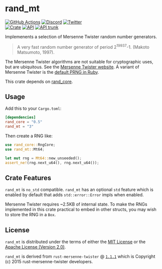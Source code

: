 # rand_mt

[![GitHub Actions](https://github.com/artichoke/rand_mt/workflows/CI/badge.svg)](https://github.com/artichoke/rand_mt/actions)
[![Discord](https://img.shields.io/discord/607683947496734760)](https://discord.gg/QCe2tp2)
[![Twitter](https://img.shields.io/twitter/follow/artichokeruby?label=Follow&style=social)](https://twitter.com/artichokeruby)
<br>
[![Crate](https://img.shields.io/crates/v/rand_mt.svg)](https://crates.io/crates/rand_mt)
[![API](https://docs.rs/rand_mt/badge.svg)](https://docs.rs/rand_mt)
[![API trunk](https://img.shields.io/badge/docs-trunk-blue.svg)](https://artichoke.github.io/rand_mt/rand_mt/)

Implemenents a selection of Mersenne Twister random number generators.

> A very fast random number generator of period 2<sup>19937</sup>-1. (Makoto
> Matsumoto, 1997).

The Mersenne Twister algorithms are not suitable for cryptographic uses, but are
ubiquitous. See the
[Mersenne Twister website](http://www.math.sci.hiroshima-u.ac.jp/~m-mat/MT/emt.html).
A variant of Mersenne Twister is the
[default PRNG in Ruby](https://ruby-doc.org/core-2.6.3/Random.html).

This crate depends on [rand_core](https://crates.io/crates/rand_core).

## Usage

Add this to your `Cargo.toml`:

```toml
[dependencies]
rand_core = "0.5"
rand_mt = "3"
```

Then create a RNG like:

```rust
use rand_core::RngCore;
use rand_mt::Mt64;

let mut rng = Mt64::new_unseeded();
assert_ne!(rng.next_u64(), rng.next_u64());
```

## Crate Features

`rand_mt` is `no_std` compatible. `rand_mt` has an optional `std` feature which
is enabled by default that adds `std::error::Error` impls when enabled.

Mersenne Twister requires ~2.5KB of internal state. To make the RNGs implemented
in this crate practical to embed in other structs, you may wish to store the RNG
in a `Box`.

## License

`rand_mt` is distributed under the terms of either the
[MIT License](/LICENSE-MIT) or the
[Apache License (Version 2.0)](/LICENSE-APACHE).

`rand_mt` is derived from `rust-mersenne-twister` @
[`1.1.1`](https://github.com/dcrewi/rust-mersenne-twister/tree/1.1.1) which is
Copyright (c) 2015 rust-mersenne-twister developers.
